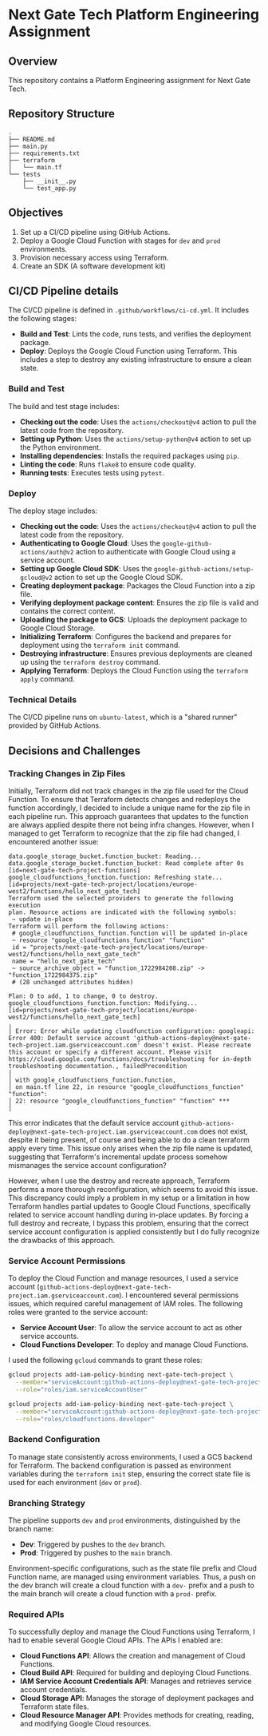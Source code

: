# Next Gate Tech Platform Engineering Assignment

## Overview

This repository contains a Platform Engineering assignment for Next Gate Tech.

## Repository Structure

```
.
├── README.md
├── main.py
├── requirements.txt
├── terraform
│   └── main.tf
└── tests
    ├── __init__.py
    └── test_app.py
```

## Objectives

1. Set up a CI/CD pipeline using GitHub Actions.
2. Deploy a Google Cloud Function with stages for `dev` and `prod` environments.
3. Provision necessary access using Terraform.
4. Create an SDK (A software development kit)

## CI/CD Pipeline details

The CI/CD pipeline is defined in `.github/workflows/ci-cd.yml`. It includes the following stages:

- **Build and Test**: Lints the code, runs tests, and verifies the deployment package.
- **Deploy**: Deploys the Google Cloud Function using Terraform. This includes a step to destroy any existing infrastructure to ensure a clean state.

### Build and Test

The build and test stage includes:

- **Checking out the code**: Uses the `actions/checkout@v4` action to pull the latest code from the repository.
- **Setting up Python**: Uses the `actions/setup-python@v4` action to set up the Python environment.
- **Installing dependencies**: Installs the required packages using `pip`.
- **Linting the code**: Runs `flake8` to ensure code quality.
- **Running tests**: Executes tests using `pytest`.

### Deploy

The deploy stage includes:

- **Checking out the code**: Uses the `actions/checkout@v4` action to pull the latest code from the repository.
- **Authenticating to Google Cloud**: Uses the `google-github-actions/auth@v2` action to authenticate with Google Cloud using a service account.
- **Setting up Google Cloud SDK**: Uses the `google-github-actions/setup-gcloud@v2` action to set up the Google Cloud SDK.
- **Creating deployment package**: Packages the Cloud Function into a zip file.
- **Verifying deployment package content**: Ensures the zip file is valid and contains the correct content.
- **Uploading the package to GCS**: Uploads the deployment package to Google Cloud Storage.
- **Initializing Terraform**: Configures the backend and prepares for deployment using the `terraform init` command.
- **Destroying infrastructure**: Ensures previous deployments are cleaned up using the `terraform destroy` command.
- **Applying Terraform**: Deploys the Cloud Function using the `terraform apply` command.

### Technical Details

The CI/CD pipeline runs on `ubuntu-latest`, which is a "shared runner" provided by GitHub Actions.


## Decisions and Challenges

### Tracking Changes in Zip Files

Initially, Terraform did not track changes in the zip file used for the Cloud Function. To ensure that Terraform detects changes and redeploys the function accordingly, I decided to include a unique name for the zip file in each pipeline run. This approach guarantees that updates to the function are always applied despite there not being infra changes. However, when I managed to get Terraform to recognize that the zip file had changed, I encountered another issue:

```
data.google_storage_bucket.function_bucket: Reading...
data.google_storage_bucket.function_bucket: Read complete after 0s [id=next-gate-tech-project-functions]
google_cloudfunctions_function.function: Refreshing state... [id=projects/next-gate-tech-project/locations/europe-west2/functions/hello_next_gate_tech]
Terraform used the selected providers to generate the following execution
plan. Resource actions are indicated with the following symbols:
 ~ update in-place
Terraform will perform the following actions:
 # google_cloudfunctions_function.function will be updated in-place
 ~ resource "google_cloudfunctions_function" "function" 
 id = "projects/next-gate-tech-project/locations/europe-west2/functions/hello_next_gate_tech"
 name = "hello_next_gate_tech"
 ~ source_archive_object = "function_1722984208.zip" -> "function_1722984375.zip"
 # (28 unchanged attributes hidden)
 
Plan: 0 to add, 1 to change, 0 to destroy.
google_cloudfunctions_function.function: Modifying... [id=projects/next-gate-tech-project/locations/europe-west2/functions/hello_next_gate_tech]
╷
│ Error: Error while updating cloudfunction configuration: googleapi: Error 400: Default service account 'github-actions-deploy@next-gate-tech-project.iam.gserviceaccount.com' doesn't exist. Please recreate this account or specify a different account. Please visit https://cloud.google.com/functions/docs/troubleshooting for in-depth troubleshooting documentation., failedPrecondition
│
│ with google_cloudfunctions_function.function,
│ on main.tf line 22, in resource "google_cloudfunctions_function" "function":
│ 22: resource "google_cloudfunctions_function" "function" ***
│
```

This error indicates that the default service account `github-actions-deploy@next-gate-tech-project.iam.gserviceaccount.com` does not exist, despite it being present, of course and being able to do a clean terraform apply every time. This issue only arises when the zip file name is updated, suggesting that Terraform's incremental update process somehow mismanages the service account configuration?

However, when I use the destroy and recreate approach, Terraform performs a more thorough reconfiguration, which seems to avoid this issue. This discrepancy could imply a problem in my setup or a limitation in how Terraform handles partial updates to Google Cloud Functions, specifically related to service account handling during in-place updates. By forcing a full destroy and recreate, I bypass this problem, ensuring that the correct service account configuration is applied consistently but I do fully recognize the drawbacks of this approach.

### Service Account Permissions

To deploy the Cloud Function and manage resources, I used a service account (`github-actions-deploy@next-gate-tech-project.iam.gserviceaccount.com`). I encountered several permissions issues, which required careful management of IAM roles. The following roles were granted to the service account:

- **Service Account User**: To allow the service account to act as other service accounts.
- **Cloud Functions Developer**: To deploy and manage Cloud Functions.

I used the following `gcloud` commands to grant these roles:

```bash
gcloud projects add-iam-policy-binding next-gate-tech-project \
  --member="serviceAccount:github-actions-deploy@next-gate-tech-project.iam.gserviceaccount.com" \
  --role="roles/iam.serviceAccountUser"

gcloud projects add-iam-policy-binding next-gate-tech-project \
  --member="serviceAccount:github-actions-deploy@next-gate-tech-project.iam.gserviceaccount.com" \
  --role="roles/cloudfunctions.developer"

```

### Backend Configuration

To manage state consistently across environments, I used a GCS backend for Terraform. The backend configuration is passed as environment variables during the `terraform init` step, ensuring the correct state file is used for each environment (`dev` or `prod`).

### Branching Strategy

The pipeline supports `dev` and `prod` environments, distinguished by the branch name:

- **Dev**: Triggered by pushes to the `dev` branch.
- **Prod**: Triggered by pushes to the `main` branch.

Environment-specific configurations, such as the state file prefix and Cloud Function name, are managed using environment variables. Thus, a push on the dev branch will create a cloud function with a `dev-` prefix and a push to the main branch will create a cloud function with a `prod-` prefix. 

### Required APIs

To successfully deploy and manage the Cloud Functions using Terraform, I had to enable several Google Cloud APIs. The APIs I enabled are:

- **Cloud Functions API**: Allows the creation and management of Cloud Functions.
- **Cloud Build API**: Required for building and deploying Cloud Functions.
- **IAM Service Account Credentials API**: Manages and retrieves service account credentials.
- **Cloud Storage API**: Manages the storage of deployment packages and Terraform state files.
- **Cloud Resource Manager API**: Provides methods for creating, reading, and modifying Google Cloud resources.
